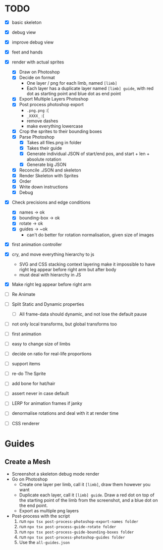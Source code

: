 # TODO
- [X] basic skeleton
- [X] debug view
- [X] improve debug view
- [X] feet and hands
- [X] render with actual sprites
  - [X] Draw on Photoshop
  - [X] Decide on format
    - One layer / png for each limb, named `[limb]`
    - Each layer has a duplicate layer named `[limb] guide`, with red dot as starting point and blue dot as end point
  - [X] Export Multiple Layers Photoshop
  - [X] Post process photoshop export
    - `.png.png` :(
    - `_XXXX_` :(
    - remove dashes
    - make everything lowercase
  - [X] Crop the sprites to their bounding boxes
  - [X] Parse Photoshop
    - [X] Takes all files.png in folder
    - [X] Takes their guide
    - [X] Generate individual JSON of start/end pos, and start + len + absolute rotation
    - [X] Generate big JSON
  - [X] Reconcile .JSON and skeleton
  - [X] Render Skeleton with Sprites
  - [X] Order
  - [X] Write down instructions
  - [X] Debug
- [X] Check precisions and edge conditions
  - [X] names -> ok
  - [X] bounding-box -> ok
  - [X] rotate -> ok
  - [X] guides -> ~ok
    - can't do better for rotation normalisation, given size of images
- [X] first animation controller
- [X] cry, and move everything hierarchy to js
  - SVG and CSS stacking context layering make it impossible to have right leg appear before right arm but after body
  - must deal with hierarchy in JS
- [X] Make right leg appear before right arm
- [ ] Re Animate
- [ ] Split Static and Dynamic properties
  - [ ] All frame-data should dynamic, and not lose the default pause
- [ ] not only local transforms, but global transforms too
- [ ] first animation
- [ ] easy to change size of limbs
- [ ] decide on ratio for real-life proportions
- [ ] support items
- [ ] re-do The Sprite
- [ ] add bone for hat/hair

- [ ] assert never in case default
- [ ] LERP for animation frames if janky
- [ ] denormalise rotations and deal with it at render time
- [ ] CSS renderer

# Guides

## Create a Mesh
- Screenshot a skeleton debug mode render
- Go on Photoshop
  - Create one layer per limb, call it `[limb]`, draw them however you want
  - Duplicate each layer, call it `[limb] guide`. Draw a red dot on top of the starting point of the limb from the screenshot, and a blue dot on the end point.
  - Export as multiple png layers
- Post-process with the script
  1. run `npx tsx post-process-photoshop-export-names folder`
  2. run `npx tsx post-process-guide-rotate folder`
  3. run `npx tsx post-process-guide-bounding-boxes folder`
  4. run `npx tsx post-process-photoshop-guides folder`
  5. Use the `all-guides.json`